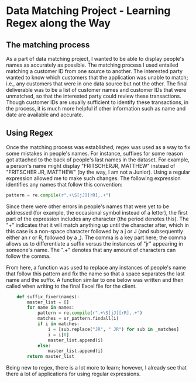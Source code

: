 # Data Matching Project - Learning Regex along the Way

## The matching process

As a part of data matching project, I wanted to be able to display people's names as accurately as possible. The matching process I used entailed matching a customer ID from one source to another. The interested party wanted to know which customers that the application was unable to match; i.e., any customers that were in one data source but not the other. The final deliverable was to be a list of customer names and customer IDs that were unmatched, so that the interested party could review these transactions. Though customer IDs are usually sufficient to identify these transactions, in the process, it is much more helpful if other information such as name and date are available and accurate.

## Using Regex

Once the matching process was established, regex was used as a way to fix some mistakes in people's names. For instance, suffixes for some reason got attached to the back of people's last names in the dataset. For example, a person's name might display "FRITSCHERJR, MATTHEW" instead of "FRITSCHER JR, MATTHEW" (by the way, I am not a Junior). Using a regular expression allowed me to make such changes. The following expression identifies any names that follow this convention:

```py
pattern = re.compile(r".+\S[jJ][rR],.+")
```

Since there were other errors in people's names that were yet to be addressed (for example, the occasional symbol instead of a letter), the first part of the expression includes any character (the period denotes this). The "+" indicates that it will match anything up until the character after, which in this case is a non-space character followed by a j or J (and subsequently either an r or R, followed by a ,). The comma is a key part here; the comma allows us to differentiate a suffix versus the instances of "jr" appearing in someone's name. The ".+" denotes that any amount of characters can follow the comma.

From here, a function was used to replace any instances of people's name that follow this pattern and fix the name so that a space separates the last name and the suffix. A function similar to one below was written and then called when writing to the final Excel file for the client.

```py
    def suffix_fixer(names):
        master_list = []
        for name in names:
            pattern = re.compile(r".+\S[jJ][rR],.+")
            matches = sr_pattern.findall(i)
            if i in matches:
                i = [sub.replace("JR", " JR") for sub in _matches]
                i = i[0]
                master_list.append(i)
            else:
                master_list.append(i)
        return master_list
```

Being new to regex, there is a lot more to learn; however, I already see that there a lot of applications for using regular expressions.
